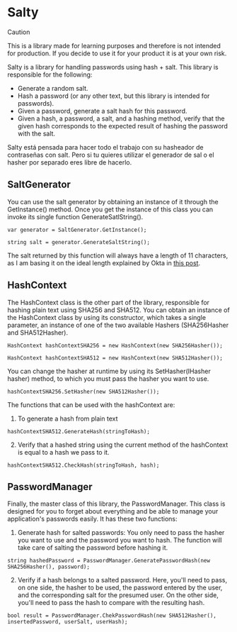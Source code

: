 # Salty

>[!CAUTION]
>This is a library made for learning purposes and therefore is not intended for production. If you decide to use it for your product it is at your own risk.

Salty is a library for handling passwords using hash + salt. This library is responsible for the following:

- Generate a random salt.
- Hash a password (or any other text, but this library is intended for passwords).
- Given a password, generate a salt hash for this password.
- Given a hash, a password, a salt, and a hashing method, verify that the given hash corresponds to the expected result of hashing the password with the salt.

Salty está pensada para hacer todo el trabajo con su hasheador de contraseñas con salt. Pero si tu quieres utilizar el generador de sal o el hasher por separado eres libre de hacerlo.

## SaltGenerator

You can use the salt generator by obtaining an instance of it through the GetInstance() method. Once you get the instance of this class you can invoke its single function GenerateSatlString().

```
var generator = SaltGenerator.GetInstance();

string salt = generator.GenerateSaltString();
```

The salt returned by this function will always have a length of 11 characters, as I am basing it on the ideal length explained by Okta in [this post](https://auth0.com/blog/adding-salt-to-hashing-a-better-way-to-store-passwords/).

## HashContext

The HashContext class is the other part of the library, responsible for hashing plain text using SHA256 and SHA512. You can obtain an instance of the HashContext class by using its constructor, which takes a single parameter, an instance of one of the two available Hashers (SHA256Hasher and SHA512Hasher).

```
HashContext hashContextSHA256 = new HashContext(new SHA256Hasher());

HashContext hashContextSHA512 = new HashContext(new SHA512Hasher());
```

You can change the hasher at runtime by using its SetHasher(IHasher hasher) method, to which you must pass the hasher you want to use.

```
hashContextSHA256.SetHasher(new SHA512Hasher());
```

The functions that can be used with the hashContext are:

1. To generate a hash from plain text 
```
hashContextSHA512.GenerateHash(stringToHash);
```
2. Verify that a hashed string using the current method of the hashContext is equal to a hash we pass to it.
```
hashContextSHA512.CheckHash(stringToHash, hash);
```

## PasswordManager

Finally, the master class of this library, the PasswordManager. This class is designed for you to forget about everything and be able to manage your application's passwords easily. It has these two functions:

1. Generate hash for salted passwords: You only need to pass the hasher you want to use and the password you want to hash. The function will take care of salting the password before hashing it.
```
string hashedPassword = PasswordManager.GeneratePasswordHash(new SHA256Hasher(), password);
```
2. Verify if a hash belongs to a salted password. Here, you'll need to pass, on one side, the hasher to be used, the password entered by the user, and the corresponding salt for the presumed user. On the other side, you'll need to pass the hash to compare with the resulting hash.
```
bool result = PasswordManager.ChekPasswordHash(new SHA512Hasher(), insertedPassword, userSalt, userHash);
```

